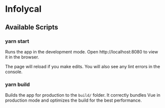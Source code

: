 # Infolycal

## Available Scripts

### yarn start

Runs the app in the development mode.
Open http://localhost:8080 to view it in the browser.

The page will reload if you make edits.
You will also see any lint errors in the console.

### yarn build

Builds the app for production to the `build/` folder.
It correctly bundles Vue in production mode and optimizes the build for the best performance.
